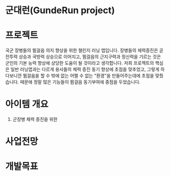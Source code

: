 # 군대런(GundeRun project)

# 프로젝트
국군 장병들의 뜀걸음 의지 향상을 위한 챌린지 러닝 앱입니다. 장병들의 체력증진은 곧 전투력 상승과 국방력 상승으로 이어지고, 뜀걸음의 근지구력과 정신력을 기르는 것은 군인의 기본 능력 향상에 상당한 도움이 될 것이라고 생각합니다. 저희 프로젝트의 핵심은 일반 러닝앱과는 다르게 용사들의 체력 증진 동기 향상에 초점을 맞추었고, 그렇게 하다보니깐 뜀걸음을 할 수 밖에 없는 어쩔 수 없는 "환경"을 만들어주는데에 초점을 맞췄습니다. 때문에 정말 많은 기능들이 뜀걸음 동기부여에 중점을 두었습니다.


# 아이템 개요
1. 군장병 체력 증진을 위한

# 사업전망

# 개발목표
